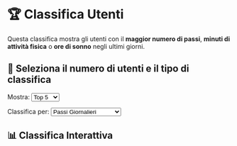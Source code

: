 # 🏆 Classifica Utenti

Questa classifica mostra gli utenti con il **maggior numero di passi**, **minuti di attività fisica** o **ore di sonno** negli ultimi giorni.

## 🔢 **Seleziona il numero di utenti e il tipo di classifica**
<label for="num_utenti">Mostra:</label>
<select id="num_utenti" onchange="aggiornaClassifica()">
    <option value="5">Top 5</option>
    <option value="10">Top 10</option>
    <option value="20">Top 20</option>
</select>

<label for="tipo_classifica">Classifica per:</label>
<select id="tipo_classifica" onchange="aggiornaClassifica()">
    <option value="passi">Passi Giornalieri</option>
    <option value="attivita">Minuti di Attività Fisica</option>
    <option value="sonno">Durata del Sonno (ore)</option>
</select>

## 📊 **Classifica Interattiva**
<div id="chart_classifica" style="width: 100%; height: 500px;"></div>

<script src="https://cdn.jsdelivr.net/npm/echarts/dist/echarts.min.js"></script>
<script>
// Dati di esempio per 20 utenti
var utenti = [
    { nome: "Marco", passi: 10500, attivita: 75, sonno: 7.5 },
    { nome: "Elena", passi: 12500, attivita: 90, sonno: 8 },
    { nome: "Luca", passi: 9800, attivita: 65, sonno: 6.8 },
    { nome: "Giulia", passi: 11500, attivita: 85, sonno: 7.2 },
    { nome: "Andrea", passi: 8900, attivita: 50, sonno: 6.5 },
    { nome: "Paolo", passi: 13400, attivita: 95, sonno: 8.2 },
    { nome: "Francesca", passi: 7500, attivita: 45, sonno: 6.2 },
    { nome: "Matteo", passi: 9200, attivita: 60, sonno: 7.1 },
    { nome: "Anna", passi: 10800, attivita: 80, sonno: 7.3 },
    { nome: "Giorgio", passi: 9700, attivita: 55, sonno: 6.9 },
    { nome: "Sara", passi: 11200, attivita: 78, sonno: 7.6 },
    { nome: "Davide", passi: 9900, attivita: 62, sonno: 7 },
    { nome: "Martina", passi: 9400, attivita: 58, sonno: 6.7 },
    { nome: "Simone", passi: 8600, attivita: 50, sonno: 6.5 },
    { nome: "Valentina", passi: 8300, attivita: 48, sonno: 6.4 },
    { nome: "Federico", passi: 7200, attivita: 40, sonno: 6 },
    { nome: "Claudia", passi: 6800, attivita: 38, sonno: 5.9 },
    { nome: "Alessandro", passi: 10400, attivita: 85, sonno: 7.4 },
    { nome: "Roberta", passi: 9100, attivita: 60, sonno: 7.1 },
    { nome: "Giovanni", passi: 9950, attivita: 70, sonno: 7.2 }
];

// Funzione per aggiornare la classifica
function aggiornaClassifica() {
    var numUtenti = document.getElementById("num_utenti").value;
    var tipoClassifica = document.getElementById("tipo_classifica").value;

    var metrica = tipoClassifica;
    var titolo = {
        passi: "🏆 Passi Giornalieri",
        attivita: "🏋️ Minuti di Attività Fisica",
        sonno: "😴 Durata del Sonno (ore)"
    }[tipoClassifica];

    // Ordina gli utenti in base alla metrica selezionata
    var utentiTop = utenti.sort((a, b) => b[metrica] - a[metrica]).slice(0, numUtenti);

    var nomi = utentiTop.map(u => u.nome);
    var valori = utentiTop.map(u => u[metrica]);

    // Grafico della classifica
    var chartClassifica = echarts.init(document.getElementById('chart_classifica'));
    var optionClassifica = {
        title: { text: `${titolo} (${numUtenti} utenti)` },
        xAxis: { type: 'category', data: nomi },
        yAxis: { type: 'value' },
        series: [{ data: valori, type: 'bar', color: '#4CAF50' }]
    };
    chartClassifica.setOption(optionClassifica);
}

// Inizializza il grafico con la top 5 per passi
aggiornaClassifica();
</script>
